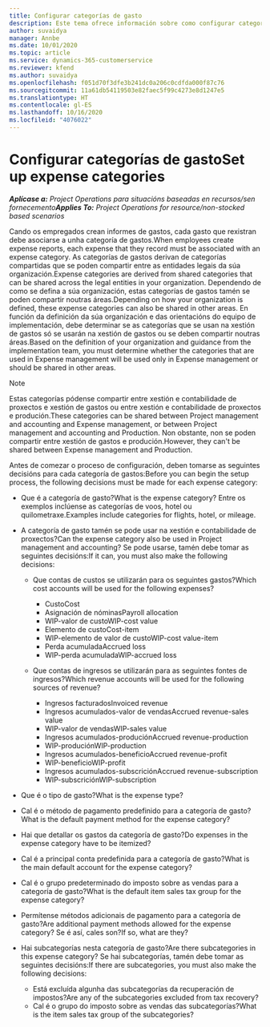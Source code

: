 ```yaml
---
title: Configurar categorías de gasto
description: Este tema ofrece información sobre como configurar categorías de gastos e categorías compartidas para os informes de gastos.
author: suvaidya
manager: Annbe
ms.date: 10/01/2020
ms.topic: article
ms.service: dynamics-365-customerservice
ms.reviewer: kfend
ms.author: suvaidya
ms.openlocfilehash: f051d70f3dfe3b241dc0a206c0cdfda000f87c76
ms.sourcegitcommit: 11a61db54119503e82faec5f99c4273e8d1247e5
ms.translationtype: HT
ms.contentlocale: gl-ES
ms.lasthandoff: 10/16/2020
ms.locfileid: "4076022"
---
```

# <a name="set-up-expense-categories"></a><span data-ttu-id="a54ab-103">Configurar categorías de gasto</span><span class="sxs-lookup"><span data-stu-id="a54ab-103">Set up expense categories</span></span>

<span data-ttu-id="a54ab-104">_**Aplícase a:** Project Operations para situacións baseadas en recursos/sen fornecemento_</span><span class="sxs-lookup"><span data-stu-id="a54ab-104">_**Applies To:** Project Operations for resource/non-stocked based scenarios_</span></span>

<span data-ttu-id="a54ab-105">Cando os empregados crean informes de gastos, cada gasto que rexistran debe asociarse a unha categoría de gastos.</span><span class="sxs-lookup"><span data-stu-id="a54ab-105">When employees create expense reports, each expense that they record must be associated with an expense category.</span></span> <span data-ttu-id="a54ab-106">As categorías de gastos derivan de categorías compartidas que se poden compartir entre as entidades legais da súa organización.</span><span class="sxs-lookup"><span data-stu-id="a54ab-106">Expense categories are derived from shared categories that can be shared across the legal entities in your organization.</span></span> <span data-ttu-id="a54ab-107">Dependendo de como se defina a súa organización, estas categorías de gastos tamén se poden compartir noutras áreas.</span><span class="sxs-lookup"><span data-stu-id="a54ab-107">Depending on how your organization is defined, these expense categories can also be shared in other areas.</span></span> <span data-ttu-id="a54ab-108">En función da definición da súa organización e das orientacións do equipo de implementación, debe determinar se as categorías que se usan na xestión de gastos só se usarán na xestión de gastos ou se deben compartir noutras áreas.</span><span class="sxs-lookup"><span data-stu-id="a54ab-108">Based on the definition of your organization and guidance from the implementation team, you must determine whether the categories that are used in Expense management will be used only in Expense management or should be shared in other areas.</span></span>

> [!NOTE]
> <span data-ttu-id="a54ab-109">Estas categorías pódense compartir entre xestión e contabilidade de proxectos e xestión de gastos ou entre xestión e contabilidade de proxectos e produción.</span><span class="sxs-lookup"><span data-stu-id="a54ab-109">These categories can be shared between Project management and accounting and Expense management, or between Project management and accounting and Production.</span></span> <span data-ttu-id="a54ab-110">Non obstante, non se poden compartir entre xestión de gastos e produción.</span><span class="sxs-lookup"><span data-stu-id="a54ab-110">However, they can't be shared between Expense management and Production.</span></span>

<span data-ttu-id="a54ab-111">Antes de comezar o proceso de configuración, deben tomarse as seguintes decisións para cada categoría de gastos:</span><span class="sxs-lookup"><span data-stu-id="a54ab-111">Before you can begin the setup process, the following decisions must be made for each expense category:</span></span>

- <span data-ttu-id="a54ab-112">Que é a categoría de gasto?</span><span class="sxs-lookup"><span data-stu-id="a54ab-112">What is the expense category?</span></span> <span data-ttu-id="a54ab-113">Entre os exemplos inclúense as categorías de voos, hotel ou quilometraxe.</span><span class="sxs-lookup"><span data-stu-id="a54ab-113">Examples include categories for flights, hotel, or mileage.</span></span>
- <span data-ttu-id="a54ab-114">A categoría de gasto tamén se pode usar na xestión e contabilidade de proxectos?</span><span class="sxs-lookup"><span data-stu-id="a54ab-114">Can the expense category also be used in Project management and accounting?</span></span> <span data-ttu-id="a54ab-115">Se pode usarse, tamén debe tomar as seguintes decisións:</span><span class="sxs-lookup"><span data-stu-id="a54ab-115">If it can, you must also make the following decisions:</span></span>

    - <span data-ttu-id="a54ab-116">Que contas de custos se utilizarán para os seguintes gastos?</span><span class="sxs-lookup"><span data-stu-id="a54ab-116">Which cost accounts will be used for the following expenses?</span></span>

        - <span data-ttu-id="a54ab-117">Custo</span><span class="sxs-lookup"><span data-stu-id="a54ab-117">Cost</span></span>
        - <span data-ttu-id="a54ab-118">Asignación de nóminas</span><span class="sxs-lookup"><span data-stu-id="a54ab-118">Payroll allocation</span></span>
        - <span data-ttu-id="a54ab-119">WIP-valor de custo</span><span class="sxs-lookup"><span data-stu-id="a54ab-119">WIP-cost value</span></span>
        - <span data-ttu-id="a54ab-120">Elemento de custo</span><span class="sxs-lookup"><span data-stu-id="a54ab-120">Cost-item</span></span>
        - <span data-ttu-id="a54ab-121">WIP-elemento de valor de custo</span><span class="sxs-lookup"><span data-stu-id="a54ab-121">WIP-cost value-item</span></span>
        - <span data-ttu-id="a54ab-122">Perda acumulada</span><span class="sxs-lookup"><span data-stu-id="a54ab-122">Accrued loss</span></span>
        - <span data-ttu-id="a54ab-123">WIP-perda acumulada</span><span class="sxs-lookup"><span data-stu-id="a54ab-123">WIP-accrued loss</span></span>

    - <span data-ttu-id="a54ab-124">Que contas de ingresos se utilizarán para as seguintes fontes de ingresos?</span><span class="sxs-lookup"><span data-stu-id="a54ab-124">Which revenue accounts will be used for the following sources of revenue?</span></span>

        - <span data-ttu-id="a54ab-125">Ingresos facturados</span><span class="sxs-lookup"><span data-stu-id="a54ab-125">Invoiced revenue</span></span>
        - <span data-ttu-id="a54ab-126">Ingresos acumulados-valor de vendas</span><span class="sxs-lookup"><span data-stu-id="a54ab-126">Accrued revenue-sales value</span></span>
        - <span data-ttu-id="a54ab-127">WIP-valor de vendas</span><span class="sxs-lookup"><span data-stu-id="a54ab-127">WIP-sales value</span></span>
        - <span data-ttu-id="a54ab-128">Ingresos acumulados-produción</span><span class="sxs-lookup"><span data-stu-id="a54ab-128">Accrued revenue-production</span></span>
        - <span data-ttu-id="a54ab-129">WIP-produción</span><span class="sxs-lookup"><span data-stu-id="a54ab-129">WIP-production</span></span>
        - <span data-ttu-id="a54ab-130">Ingresos acumulados-beneficio</span><span class="sxs-lookup"><span data-stu-id="a54ab-130">Accrued revenue-profit</span></span>
        - <span data-ttu-id="a54ab-131">WIP-beneficio</span><span class="sxs-lookup"><span data-stu-id="a54ab-131">WIP-profit</span></span>
        - <span data-ttu-id="a54ab-132">Ingresos acumulados-subscrición</span><span class="sxs-lookup"><span data-stu-id="a54ab-132">Accrued revenue-subscription</span></span>
        - <span data-ttu-id="a54ab-133">WIP-subscrición</span><span class="sxs-lookup"><span data-stu-id="a54ab-133">WIP-subscription</span></span>

- <span data-ttu-id="a54ab-134">Que é o tipo de gasto?</span><span class="sxs-lookup"><span data-stu-id="a54ab-134">What is the expense type?</span></span>
- <span data-ttu-id="a54ab-135">Cal é o método de pagamento predefinido para a categoría de gasto?</span><span class="sxs-lookup"><span data-stu-id="a54ab-135">What is the default payment method for the expense category?</span></span>
- <span data-ttu-id="a54ab-136">Hai que detallar os gastos da categoría de gasto?</span><span class="sxs-lookup"><span data-stu-id="a54ab-136">Do expenses in the expense category have to be itemized?</span></span>
- <span data-ttu-id="a54ab-137">Cal é a principal conta predefinida para a categoría de gasto?</span><span class="sxs-lookup"><span data-stu-id="a54ab-137">What is the main default account for the expense category?</span></span>
- <span data-ttu-id="a54ab-138">Cal é o grupo predeterminado do imposto sobre as vendas para a categoría de gasto?</span><span class="sxs-lookup"><span data-stu-id="a54ab-138">What is the default item sales tax group for the expense category?</span></span>
- <span data-ttu-id="a54ab-139">Permítense métodos adicionais de pagamento para a categoría de gasto?</span><span class="sxs-lookup"><span data-stu-id="a54ab-139">Are additional payment methods allowed for the expense category?</span></span> <span data-ttu-id="a54ab-140">Se é así, cales son?</span><span class="sxs-lookup"><span data-stu-id="a54ab-140">If so, what are they?</span></span>
- <span data-ttu-id="a54ab-141">Hai subcategorías nesta categoría de gasto?</span><span class="sxs-lookup"><span data-stu-id="a54ab-141">Are there subcategories in this expense category?</span></span> <span data-ttu-id="a54ab-142">Se hai subcategorías, tamén debe tomar as seguintes decisións:</span><span class="sxs-lookup"><span data-stu-id="a54ab-142">If there are subcategories, you must also make the following decisions:</span></span>

    - <span data-ttu-id="a54ab-143">Está excluída algunha das subcategorías da recuperación de impostos?</span><span class="sxs-lookup"><span data-stu-id="a54ab-143">Are any of the subcategories excluded from tax recovery?</span></span>
    - <span data-ttu-id="a54ab-144">Cal é o grupo do imposto sobre as vendas das subcategorías?</span><span class="sxs-lookup"><span data-stu-id="a54ab-144">What is the item sales tax group of the subcategories?</span></span>
